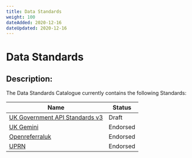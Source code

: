 ```yaml
---
title: Data Standards
weight: 100
dateAdded: 2020-12-16
dateUpdated: 2020-12-16
---
```


# Data Standards

## Description:
The Data Standards Catalogue currently contains the following Standards:

| Name | Status |
| --- | ---|
| [UK Government API Standards v3](apistandardsv3/) | Draft |
| [UK Gemini](UKGemini/) | Endorsed |
| [Openreferraluk](openreferraluk/) | Endorsed |
| [UPRN](UPRN/) | Endorsed |
